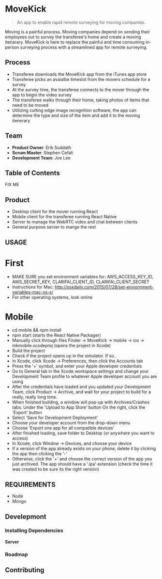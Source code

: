 # MoveKick
> An app to enable rapid remote surveying for moving companies.

Moving is a painful process. Moving companies depend on sending their employees out to survey the transferee's home and create a moving itenarary. MoveKick is here to replace the painful and time consuming in-person surveying process with a streamlined app for remote surveying.

## Process
- Transferee downloads the MoveKick app from the iTunes app store
- Transferee picks an avaialbe timeslot from the movers schedule for a survey
- At the survey time, the transferee connects to the mover through the app to begin the video survey
- The transferee walks through their home, taking photos of items that need to be moved
- Utilizing cutting edge image recognition software, the app can determine the type and size of the item and add it to the moving itenerary



## Team


  - __Product Owner__: Erik Suddath
  - __Scrum Master__: Stephen Cefali
  - __Development Team__: Joe Lee


## Table of Contents

FIX ME


## Product

- Desktop client for the mover running React
- Mobile client for the transferee running React Native
- Server to manage the WebRTC video and chat between clients
- General purpose server to mange the rest


## USAGE

# First
- MAKE SURE you set environment variables for:
  AWS_ACCESS_KEY_ID,
  AWS_SECRET_KEY,
  CLARIFAI_CLIENT_ID,
  CLARIFAI_CLIENT_SECRET
- Instructions for Mac:
  http://osxdaily.com/2015/07/28/set-enviornment-variables-mac-os-x/
- For other operating systems, look online

# Mobile
- cd mobile && npm install
- npm start (starts the React Native Packager)
- Manually click through files Finder -> MoveKick -> mobile -> ios -> mkmobile.xcodeproj (opens the project in Xcode)
- Build the project
- Check if the project opens up in the simulator. If so..
- In Xcode, click Xcode -> Preferences, then click the Accounts tab
- Press the '+' symbol, and enter your Apple developer credentials
- Go to General tab in the Xcode workspace settings and change your Development Team profile to whatever Apple developer account you are using
- After the credentials have loaded and you updated your Development Team, click Product -> Archive, and wait for your project to build for a really, really long time.
- When finished building, a window will pop-up with Archives/Crashes tabs. Under the 'Upload to App Store' button On the right, click the 'Export' button
- Select 'Save for Development Deployment'
- Choose your developer account from the drop-down menu
- Choose 'Export one app for all compatible devices'
- After finished loading, save folder to Desktop (or anywhere you want to access)
- In Xcode, click Window -> Devices, and choose your device
- If a version of the app already exists on your phone, delete it by clicking the app then clicking the '-'
- Otherwise, click the '+' and choose the correct version of the app you just archived. The app should have a '.ipa' extension (check the time it was created to be sure its the right version)



## REQUIREMENTS

- Node
- Mongo


## Develepmont

### Installing Dependencies
#### Server



### Roadmap



## Contributing
